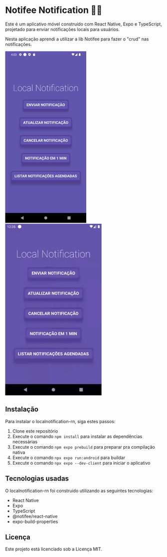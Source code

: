 # Notifee Notification 🔔📱

Este é um aplicativo móvel construído com React Native, Expo e TypeScript, projetado para enviar notificações locais para usuários.

Nesta aplicação aprendi a utilizar a lib Notifee para fazer o "crud" nas notificações.

<img src=".github/imgs/home.png" height="550" /> <img src=".github/imgs/homegif.gif" height="550"/>

## Instalação

Para instalar o localnotification-rn, siga estes passos:

1. Clone este repositório
2. Execute o comando `npm install` para instalar as dependências necessárias
3. Execute o comando `npm expo prebuild` para preparar pra compilação nativa
3. Execute o comando `npx expo run:android` para buildar
3. Execute o comando `npx expo --dev-client` para iniciar o aplicativo

## Tecnologias usadas

O localnotification-rn foi construído utilizando as seguintes tecnologias:

- React Native
- Expo
- TypeScript
- @notifee/react-native
- expo-build-properties

## Licença

Este projeto está licenciado sob a Licença MIT.
